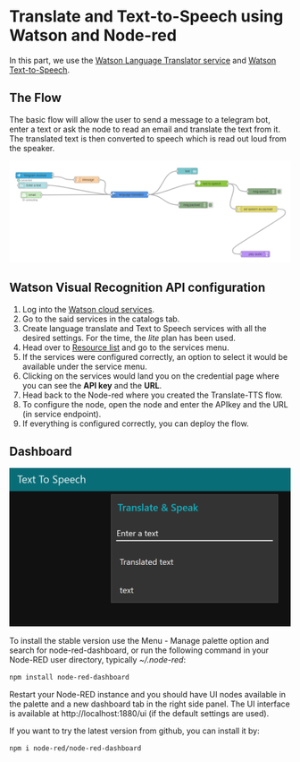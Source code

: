# Translate and Text-to-Speech using Watson and Node-red

In this part, we use the [Watson Language Translator service](https://cloud.ibm.com/catalog/services/language-translator) and [Watson Text-to-Speech](https://cloud.ibm.com/catalog/services/text-to-speech).

## The Flow

The basic flow will allow the user to send a message to a telegram bot, enter a text or ask the node to read an email and translate the text from it. The translated text is then converted to speech which is read out loud from the speaker.

![Image of the flow](https://raw.githubusercontent.com/nishantg96/node-red-visualization/main/Translate-TTS/images/flow.PNG)

## Watson Visual Recognition API configuration

1. Log into the [Watson cloud services](https://cloud.ibm.com/login).
2. Go to the said services in the catalogs tab.
3. Create language translate and Text to Speech services with all the desired settings. For the time, the *lite* plan has been used.
4. Head over to [Resource list](https://cloud.ibm.com/resources) and go to the services menu. 
5. If the services were configured correctly, an option to select it would be available under the service menu.
6. Clicking on the services would land you on the credential page where you can see the **API key** and the **URL**.
7. Head back to the Node-red where you created the Translate-TTS flow. 
8. To configure the node, open the node and enter the APIkey and the URL (in service endpoint).
9. If everything is configured correctly, you can deploy the flow.
    

## Dashboard

![Image of the flow](https://raw.githubusercontent.com/nishantg96/node-red-visualization/main/Translate-TTS/images/dashboard.PNG)

To install the stable version use the Menu - Manage palette option and search for node-red-dashboard, or run the following command in your Node-RED user directory, typically *~/.node-red*:

```sh
npm install node-red-dashboard
```
Restart your Node-RED instance and you should have UI nodes available in the palette and a new dashboard tab in the right side panel. The UI interface is available at http://localhost:1880/ui (if the default settings are used).

If you want to try the latest version from github, you can install it by:

```sh
npm i node-red/node-red-dashboard
```